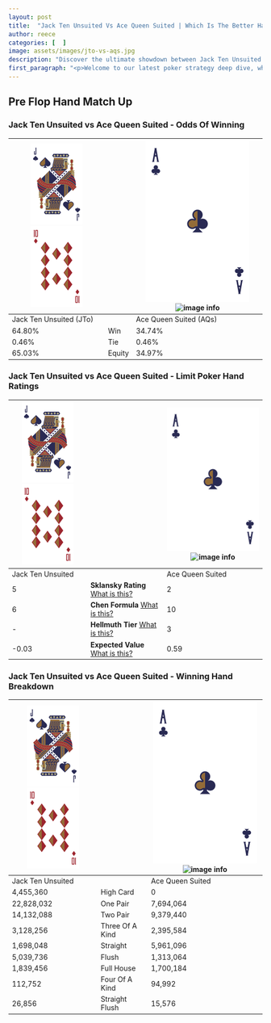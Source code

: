 ```yaml
---
layout: post
title:  "Jack Ten Unsuited Vs Ace Queen Suited | Which Is The Better Hand In Poker? A Complete Guide"
author: reece
categories: [  ]
image: assets/images/jto-vs-aqs.jpg
description: "Discover the ultimate showdown between Jack Ten Unsuited and Ace Queen Suited in poker! Uncover the odds, strategies, and scenarios where one hand triumphs over the other. Get ready to up your poker game with this thrilling analysis."
first_paragraph: "<p>Welcome to our latest poker strategy deep dive, where we're pitting two distinct hands against each other in a high-stakes showdown: Jack Ten Unsuited vs Ace Queen Suited.</p><p>In the dynamic world of poker, every decision counts, and knowing which hand holds the upper hand is key to your success at the table.</p><p>In this article, we'll dissect these two hands, explore the scenarios where one dominates the other, and equip you with the knowledge to make strategic choices that can tip the odds in your favor.</p><p>Get ready to unravel the intriguing dynamics of these poker hands and elevate your game to new heights.</p>"
---
```




[comment]: # (sp0)

## Pre Flop Hand Match Up

<div class="table hand-ratings" markdown="1"> 



### Jack Ten Unsuited vs Ace Queen Suited - Odds Of Winning


    
| ![image info](assets/images/hand1/J.png) ![image info](assets/images/hand1/To.png) |  | ![image info](assets/images/hand2/A.png) ![image info](assets/images/hand2/Qs.png) |
| -------- | -------- | -------- |
| Jack Ten Unsuited (JTo) |  | Ace Queen Suited (AQs) |
| 64.80% | Win | 34.74% |
| 0.46% | Tie | 0.46% |
| 65.03% | Equity | 34.97% |




[comment]: # (sp1)



### Jack Ten Unsuited vs Ace Queen Suited - Limit Poker Hand Ratings


    
| ![image info](assets/images/hand1/J.png) ![image info](assets/images/hand1/To.png) |  | ![image info](assets/images/hand2/A.png) ![image info](assets/images/hand2/Qs.png) |
| -------- | -------- | -------- |
| Jack Ten Unsuited |  | Ace Queen Suited |
| 5 | **Sklansky Rating** [What is this?](/sklansky-rating-explained) | 2 |
| 6 | **Chen Formula** [What is this?](/chen-formula-explained) | 10 |
| - | **Hellmuth Tier** [What is this?](/Hellmuth-tier-explained) | 3 |
| -0.03 | **Expected Value** [What is this?](/expected-value-explained) | 0.59 |




[comment]: # (sp2)



### Jack Ten Unsuited vs Ace Queen Suited - Winning Hand Breakdown


    
| ![image info](assets/images/hand1/J.png) ![image info](assets/images/hand1/To.png) |  | ![image info](assets/images/hand2/A.png) ![image info](assets/images/hand2/Qs.png) |
| -------- | -------- | -------- |
| Jack Ten Unsuited |  | Ace Queen Suited |
| 4,455,360 | High Card | 0 |
| 22,828,032 | One Pair | 7,694,064 |
| 14,132,088 | Two Pair | 9,379,440 |
| 3,128,256 | Three Of A Kind | 2,395,584 |
| 1,698,048 | Straight | 5,961,096 |
| 5,039,736 | Flush | 1,313,064 |
| 1,839,456 | Full House | 1,700,184 |
| 112,752 | Four Of A Kind | 94,992 |
| 26,856 | Straight Flush | 15,576 |




[comment]: # (sp3)



</div>

[comment]: # (sp4)



[comment]: # (sp5)

